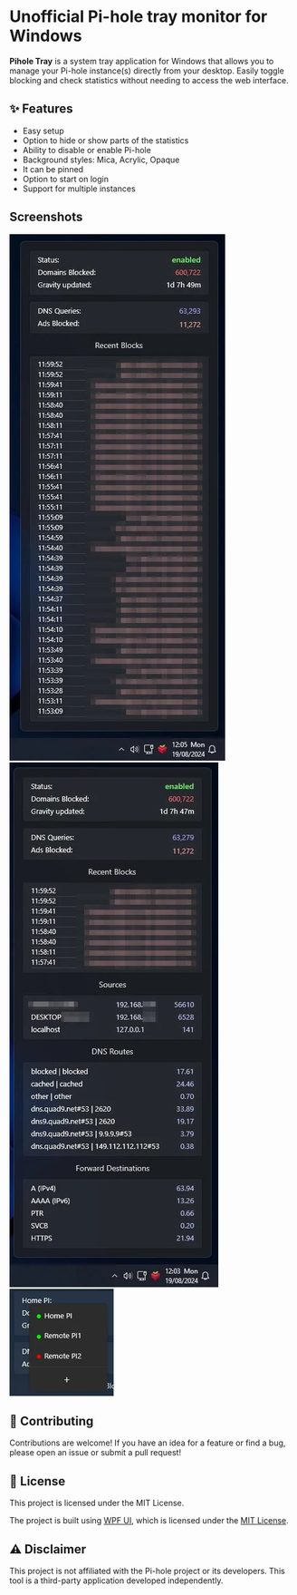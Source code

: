 # Unofficial Pi-hole tray monitor for Windows
**Pihole Tray** is a system tray application for Windows that allows you to manage your Pi-hole instance(s) directly from your desktop. Easily toggle blocking and check statistics without needing to access the web interface.

## ✨ Features

- Easy setup
- Option to hide or show parts of the statistics
- Ability to disable or enable Pi-hole
- Background styles: Mica, Acrylic, Opaque
- It can be pinned
- Option to start on login
- Support for multiple instances

## Screenshots

![1](Screenshots/1.jpg)
![2](Screenshots/2.jpg)
![3](Screenshots/3.jpg)

## 🤝 Contributing
Contributions are welcome! If you have an idea for a feature or find a bug, please open an issue or submit a pull request!

## 📜 License

This project is licensed under the MIT License.

The project is built using [WPF UI](https://github.com/lepoco/wpfui), which is licensed under the [MIT License](https://github.com/lepoco/wpfui/blob/main/LICENSE).

## ⚠️ Disclaimer

This project is not affiliated with the Pi-hole project or its developers. This tool is a third-party application developed independently.
